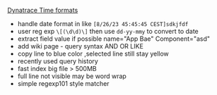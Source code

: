 [Dynatrace Time formats](https://docs.dynatrace.com/docs/analyze-explore-automate/logs/lma-log-ingestion/lma-log-ingestion-via-oa/lma-supported-timestamp-format)

 - handle date format in like `[8/26/23 45:45:45 CEST]sdkjfdf`
 - user reg exp `\[(\d\d)\]` then use `dd-yy-mmy` to convert to date
 - extract field value if possible name="App Bae" Component="asd"
 - add wiki page - query syntax AND OR LIKE
 - copy line to blue color ,selected line still stay yellow
 - recently used query history
 - fast index big file > 500MB
 - full line not visible may be word wrap
 - simple regexp101 style matcher
